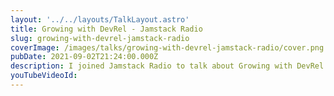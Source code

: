 ```yaml
---
layout: '../../layouts/TalkLayout.astro'
title: Growing with DevRel - Jamstack Radio
slug: growing-with-devrel-jamstack-radio
coverImage: /images/talks/growing-with-devrel-jamstack-radio/cover.png
pubDate: 2021-09-02T21:24:00.000Z
description: I joined Jamstack Radio to talk about Growing with DevRel.
youTubeVideoId:
---
```


